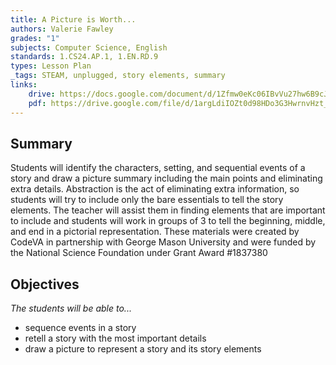 ```yaml
---
title: A Picture is Worth...
authors: Valerie Fawley
grades: "1"
subjects: Computer Science, English
standards: 1.CS24.AP.1, 1.EN.RD.9
types: Lesson Plan
_tags: STEAM, unplugged, story elements, summary
links:
    drive: https://docs.google.com/document/d/1Zfmw0eKc06IBvVu27hw6B9cJyq5ZYxZPSpQIa8tcU0E/edit?usp=drive_link
    pdf: https://drive.google.com/file/d/1argLdiIOZt0d98HDo3G3HwrnvHzt_em3/view?usp=drive_link
---
```


## Summary

Students will identify the characters, setting, and sequential events of a story and draw a picture summary including the main points and eliminating extra details. Abstraction is the act of eliminating extra information, so students will try to include only the bare essentials to tell the story elements. The teacher will assist them in finding elements that are important to include and students will work in groups of 3 to tell the beginning, middle, and end in a pictorial representation. These materials were created by CodeVA in partnership with George Mason University and were funded by the National Science Foundation under Grant Award #1837380

## Objectives

*The students will be able to...*

* sequence events in a story
* retell a story with the most important details
* draw a picture to represent a story and its story elements
